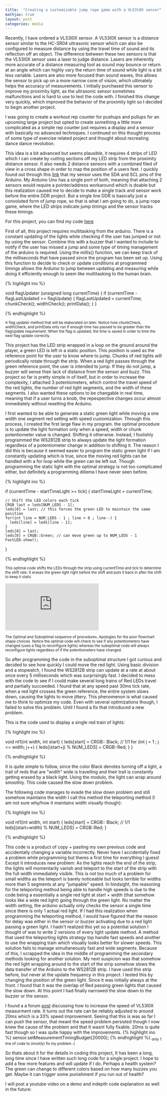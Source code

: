 ```yaml
---
title:  "Creating a customizable jump rope game with a VL53l0X sensor"
mathjax: true
layout: post
categories: media
---
```


Recently, I have ordered a VL53l0X sensor. A VL53l0X sensor is a distance sensor similar to the HC-SR04 ultrasonic sensor which can also be configured to
measure distance by using the travel time of sound and its reflection off an object. The difference between these two sensors is that
the VL53l0X sensor uses a laser to judge distance. Lasers are inherently more accurate of a distance measuring tool as sound may bounce or
return at an angle which can highly vary the return time of sound while light is a bit less variable. Lasers are also more focused than
sound waves, this allows the sensor to pick up on a more narrow cone of vision, which ultimately helps the accuracy of measurements.
I initially purchased this sensor to improve my proximity light, as the ultrasonic sensor sometimes malfunctions and is hard to use to test the 
code with. I finished this change very quickly, which improved the behavior of the proximity light so I decided to begin another project.


I was going to create a workout rep counter for pushups and pullups for an upcoming large project but opted to create something a little more complicated
as a simple rep counter just requires a display and a sensor with basically no advanced techniques. I continued on this thought process of some type of exercise
related project and thought about recreating dance dance revolution.

This idea is a bit advanced but seems plausible, it requires 4 strips of LED which I can create by cutting sections off my LED strip from the proximity distance sensor. It also needs 2 distance sensors with a combined filed of view in a cross shape in order to map the position of 
a users feet. I quickly found out through this [link](https://electronoobs.com/eng_arduino_tut73.php) that my sensor uses the SDA and SCL
pins of the Arduino. My Arduino Uno has a single port of both, meaning that attaching 2 sensors would require a pointer/address workaround which is doable but this 
realization caused me to decide to make a single track and sensor work before the entire DDR project. But a single line DDR is basically just a convoluted form of jump rope,
so that is what I am going to do, a jump rope game, where the LED strips indicate jump timings and the sensor tracks these timings.

For this project, you can find my code [here](https://github.com/vincentkwok21/Jump_Rope)

First of all, this project requires multitasking from the arduino. There is a constant updating of the lights while checking if the user has jumped or not by using the sensor.
Combine this with a buzzer that I wanted to include to notify if the user has missed a jump and some type of timing management of the arduino is required. Using
the millis() function, we can keep track of the milliseconds that have passed since the program has been set up. Using this function to decide to check or update conditions
at programmed timings allows the Arduino to jump between updating and measuring while doing it efficiently enough to seem like multitasking to the human brain.

{% highlight ino %}

void flagUpdater (unsigned long currentTime) {
  if (currentTime - flagLastUpdated >= flagUpdate) {
    flagLastUpdated = currentTime;
    chunkCheck();
    widthCheck();
    printData();
  }
}

{% endhighlight %}

<sub>A flag updater method that will be elaborated on later. Notice how chunkCheck, widthCheck, and printData only run if enough time has passed to be greater than the flagUpdate 
requirement. When the flag is updated, the time is saved in order to time the next flag update correctly.</sub>

This project has the LED strip wrapped in a loop on the ground around the player, a green LED is left in a static position. This position is used as the reference point for
the user to know where to jump. Chunks of red lights will periodically rotate through the strip. When a red light passes through the green reference point, the user is intended
to jump. If they do not jump, a buzzer will sense their lack of distance from the sensor and buzz. This project so far is pretty simple in of itself, but in order to increase the complexity, I
attached 3 potentiometers, which control the travel speed of the red lights, the number of red light segments, and the width of these segments. I also wanted these options to be changable in real time, meaning that if
a user turns a knob, the repespective changes occur almost immediately without resetting the Arduino.

I first wanted to be able to generate a static green light while moving a one width one segment red setting with speed customization. Through this process, I created the first large flaw in my program.
the optimal procedure is to update the light formation only when a speed, width or chunk potentiometer value is changed. Shifting it otherwise. Instead, I foolishly programmed the WS2812B strip
to always update the light formation regardless of a potentiometer change in addition to shifting it. The reason I did this is because it seemed easier to program the static green light if I am constantly updating
which is true, since the moving red lights can be handled with a for loop while the green can be left out. Though programming the static light with the optimal strategy is not too complicated either, but definitely a programming dillema I have never seen before.

{% highlight ino %}

  if (currentTime - startTimeLight >= tick) {
    startTimeLight = currentTime;
    
    // Shift the LED colors each tick
    CRGB last = leds[NUM_LEDS - 1];
    leds[0] = last; // this forces the green LED to maintain the same position
    for(int line = NUM_LEDS - 1 ; line > 0 ; line--) {
      leds[line] = leds[line - 1];
    }
    leds[0] = last;
    leds[0] = CRGB::Green; // can move green up to NUM_LEDS - 1
    FastLED.show();
  }

  {% endhighlight %}
  
<sub> This optimal code shifts the LEDs through the strip using currentTime and tick to determine the shift rate. It erases the green light right before the shift and puts it back in
after the shift to keep it static</sub>

![Jump Rope.pdf](https://github.com/vincentkwok21/vincentkwok21.github.io/files/12431873/Jump.Rope.pdf)

<sub> The Optimal and Suboptimal sequence of procedures. Apologies for the poor flowchart shape choices. Notice the optimal code will check to see if any potentiometers have changed (uses a flag to reconfigure lights) whereas the suboptimal code will always reconfigure lights regardless of if the potentiometers have changed.</sub>

So after programming the code in the suboptimal structure I got curious and decided to see how quickly I could move the red light. Using basic division and a stopwatch, I found the WS2812B strip
can update at a rate at about once every 5 milliseconds which was surprisingly fast. I decided to mess with the code to see if I could make several long trains of Red LEDs travel and partially succeeded.
I found that at any speed past 30ms tick rate, when a red light crosses the green reference, the entire system slows down, causing the lights to move jittery. This phenomenon is what caused me to think to 
optimize my code. Even with several optimizations though, I failed to solve this problem. Until I found a fix that introduced a new problem.

This is the code used to display a single red train of lights:

{% highlight ino %}

void nt1(int width, int start) {
  leds[start] = CRGB:: Black; // 1/1
  for (int j = 1 ; j <= width; j++) {
    leds[(start+j) % NUM_LEDS] = CRGB::Red;
  } 
}

 {% endhighlight %}

 It is quite simple to follow, since the color Black denotes turning off a light, a trail of reds that are "width" wide is travelling and their trail is 
 constantly getting erased by a black light. Using the modulo, the light can wrap around smoothly. This code caused the slow down problem.

 The following code manages to evade the slow down problem and still somehow maintains the width I call this method the teleporting method (I am not sure why/how it maintains width visually though):

 {% highlight ino %}

void nt1(int width, int start) {
  leds[start] = CRGB:: Black; // 1/1
    leds[(start+width) % NUM_LEDS] = CRGB::Red; 
}

 {% endhighlight %}

 This code is a product of copy + pasting my own previous code and accidentally changing a variable incorrectly. Never have I accidentally fixed a problem while programming but theres a first time for everything I guess!
 Except it introduces new problem: As the lights reach the end of the strip, the lights will momentarily vanish and teleport to the start of the strip with the full width immediately
 visible. This is not too much of a problem for small widths as the teleport is barely noticeable but looks terrible for widths more than 5 segments at any
 "jumpable" speed. In hindsight, the reasoning for the teleporting method being able to handle high speeds is due to the code being a essentially a single red light at start + width (that somehow looks like a wide red light) 
 going through the green light. No matter the width setting, the arduino actually only checks the sensor a single time since there is only 1 actual red light. If I had this realization when programming the teleporting method, I would have figured 
 that the reason for delay was either in the sensor or buzzer activating due to a red light passing a green light. I hadn't realized this yet so a potential solution I thought of was to write 2 versions of every light update method. A method that used the teleporting lights strategy top handle fast speeds and another to use the wrapping train
 which visually looks better for slower speeds. This solution fails to manage simultaneously fast and wide segments. Because of this, I scrapped the idea in the middle of programming the secondary methods looking for another solution. My next suspicion
 was that somehow the red light wrapping around to the start of the strip somehow slows the data transfer of the Arduino to the WS2812B strip. I have used this strip before, but never at the update frequency in this project. I tested this by changing the position of the green light. Since it was initially
 always at the front. I found that it was the overlap of Red passing green lights that caused the slow down. At this point I had finally narrowed the slow down to the buzzer or the sensor.

 I found a a forum [post](https://forum.pololu.com/t/high-speed-with-vl53l0x/16585/8) discussing how to increase the speed of VL53l0X measurment rate. It turns out the rate can be reliably adjusted to around 20ms which is a 33% speed improvement. Seeing that this is was as far I can push the sensor, that meant the speed problem persisted though I now knew the cause of the problem and that It wasnt fully fixable. 20ms is quite fast though so I was quite happy with the improvements.
 {% highlight ino %}
 sensor.setMeasurementTimingBudget(20000);
 {% endhighlight %}
 <sub>only 1 line of code to (mostly) fix my problem :(</sub>

 So thats about it for the details in coding this project, It has been a long, long time since I have written such long code for a single project. I hope to add a few more features and will update if I do. Perhaps a health system? The green can change to different colors based on how many buzzes you get. Maybe it can trigger some punishment if you run out of health?

I will post a youtube video on a demo and indepth code explanation as well in the future:

 
